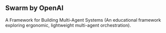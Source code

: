 ## Swarm by OpenAI
A Framework for Building Multi-Agent Systems (An educational framework exploring ergonomic, lightweight multi-agent orchestration).
